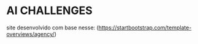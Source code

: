 # AI CHALLENGES

site desenvolvido com base nesse: (https://startbootstrap.com/template-overviews/agency/)
